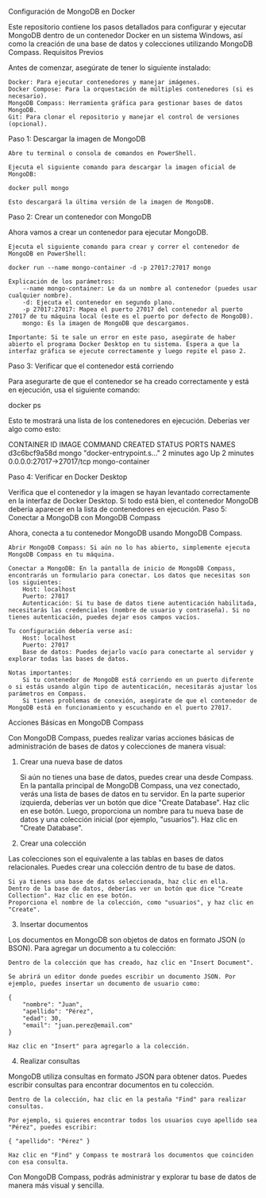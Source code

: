 Configuración de MongoDB en Docker

Este repositorio contiene los pasos detallados para configurar y ejecutar MongoDB dentro de un contenedor Docker en un sistema Windows, así como la creación de una base de datos y colecciones utilizando MongoDB Compass.
Requisitos Previos

Antes de comenzar, asegúrate de tener lo siguiente instalado:

    Docker: Para ejecutar contenedores y manejar imágenes.
    Docker Compose: Para la orquestación de múltiples contenedores (si es necesario).
    MongoDB Compass: Herramienta gráfica para gestionar bases de datos MongoDB.
    Git: Para clonar el repositorio y manejar el control de versiones (opcional).

Paso 1: Descargar la imagen de MongoDB

    Abre tu terminal o consola de comandos en PowerShell.

    Ejecuta el siguiente comando para descargar la imagen oficial de MongoDB:

    docker pull mongo

    Esto descargará la última versión de la imagen de MongoDB.

Paso 2: Crear un contenedor con MongoDB

Ahora vamos a crear un contenedor para ejecutar MongoDB.

    Ejecuta el siguiente comando para crear y correr el contenedor de MongoDB en PowerShell:

    docker run --name mongo-container -d -p 27017:27017 mongo

    Explicación de los parámetros:
        --name mongo-container: Le da un nombre al contenedor (puedes usar cualquier nombre).
        -d: Ejecuta el contenedor en segundo plano.
        -p 27017:27017: Mapea el puerto 27017 del contenedor al puerto 27017 de tu máquina local (este es el puerto por defecto de MongoDB).
        mongo: Es la imagen de MongoDB que descargamos.

    Importante: Si te sale un error en este paso, asegúrate de haber abierto el programa Docker Desktop en tu sistema. Espera a que la interfaz gráfica se ejecute correctamente y luego repite el paso 2.

Paso 3: Verificar que el contenedor está corriendo

Para asegurarte de que el contenedor se ha creado correctamente y está en ejecución, usa el siguiente comando:

docker ps

Esto te mostrará una lista de los contenedores en ejecución. Deberías ver algo como esto:

CONTAINER ID   IMAGE   COMMAND                  CREATED        STATUS        PORTS                      NAMES
d3c6bcf9a58d   mongo   "docker-entrypoint.s…"   2 minutes ago  Up 2 minutes  0.0.0.0:27017->27017/tcp   mongo-container

Paso 4: Verificar en Docker Desktop

Verifica que el contenedor y la imagen se hayan levantado correctamente en la interfaz de Docker Desktop. Si todo está bien, el contenedor MongoDB debería aparecer en la lista de contenedores en ejecución.
Paso 5: Conectar a MongoDB con MongoDB Compass

Ahora, conecta a tu contenedor MongoDB usando MongoDB Compass.

    Abrir MongoDB Compass: Si aún no lo has abierto, simplemente ejecuta MongoDB Compass en tu máquina.

    Conectar a MongoDB: En la pantalla de inicio de MongoDB Compass, encontrarás un formulario para conectar. Los datos que necesitas son los siguientes:
        Host: localhost
        Puerto: 27017
        Autenticación: Si tu base de datos tiene autenticación habilitada, necesitarás las credenciales (nombre de usuario y contraseña). Si no tienes autenticación, puedes dejar esos campos vacíos.

    Tu configuración debería verse así:
        Host: localhost
        Puerto: 27017
        Base de datos: Puedes dejarlo vacío para conectarte al servidor y explorar todas las bases de datos.

    Notas importantes:
        Si tu contenedor de MongoDB está corriendo en un puerto diferente o si estás usando algún tipo de autenticación, necesitarás ajustar los parámetros en Compass.
        Si tienes problemas de conexión, asegúrate de que el contenedor de MongoDB está en funcionamiento y escuchando en el puerto 27017.

Acciones Básicas en MongoDB Compass

Con MongoDB Compass, puedes realizar varias acciones básicas de administración de bases de datos y colecciones de manera visual:
1. Crear una nueva base de datos

    Si aún no tienes una base de datos, puedes crear una desde Compass.
    En la pantalla principal de MongoDB Compass, una vez conectado, verás una lista de bases de datos en tu servidor.
    En la parte superior izquierda, deberías ver un botón que dice "Create Database". Haz clic en ese botón.
    Luego, proporciona un nombre para tu nueva base de datos y una colección inicial (por ejemplo, "usuarios").
    Haz clic en "Create Database".

2. Crear una colección

Las colecciones son el equivalente a las tablas en bases de datos relacionales. Puedes crear una colección dentro de tu base de datos.

    Si ya tienes una base de datos seleccionada, haz clic en ella.
    Dentro de la base de datos, deberías ver un botón que dice "Create Collection". Haz clic en ese botón.
    Proporciona el nombre de la colección, como "usuarios", y haz clic en "Create".

3. Insertar documentos

Los documentos en MongoDB son objetos de datos en formato JSON (o BSON). Para agregar un documento a tu colección:

    Dentro de la colección que has creado, haz clic en "Insert Document".

    Se abrirá un editor donde puedes escribir un documento JSON. Por ejemplo, puedes insertar un documento de usuario como:

    {
        "nombre": "Juan",
        "apellido": "Pérez",
        "edad": 30,
        "email": "juan.perez@email.com"
    }

    Haz clic en "Insert" para agregarlo a la colección.

4. Realizar consultas

MongoDB utiliza consultas en formato JSON para obtener datos. Puedes escribir consultas para encontrar documentos en tu colección.

    Dentro de la colección, haz clic en la pestaña "Find" para realizar consultas.

    Por ejemplo, si quieres encontrar todos los usuarios cuyo apellido sea "Pérez", puedes escribir:

    { "apellido": "Pérez" }

    Haz clic en "Find" y Compass te mostrará los documentos que coinciden con esa consulta.

Con MongoDB Compass, podrás administrar y explorar tu base de datos de manera más visual y sencilla.

